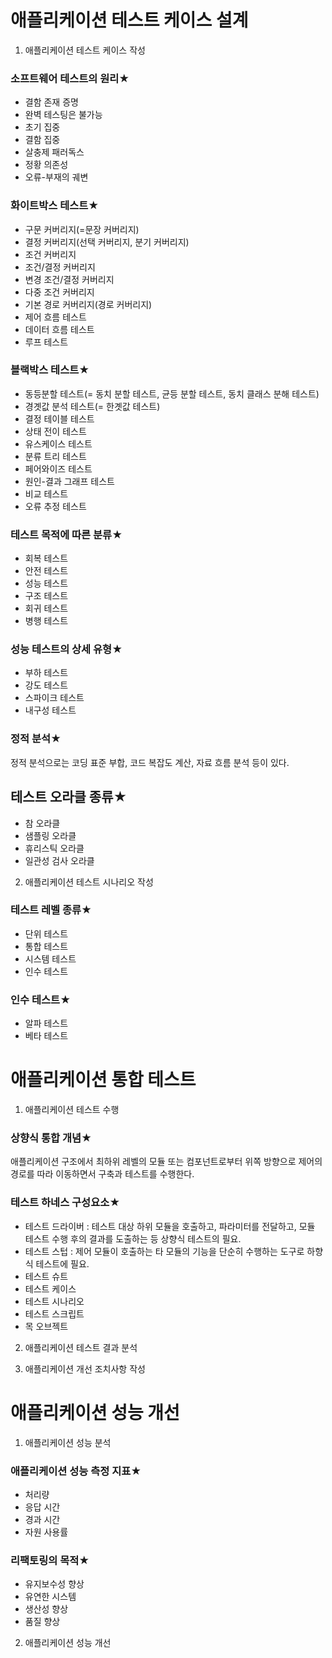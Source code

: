 # 애플리케이션 테스트 케이스 설계

1. 애플리케이션 테스트 케이스 작성

### 소프트웨어 테스트의 원리★

- 결함 존재 증명
- 완벽 테스팅은 불가능
- 초기 집중
- 결함 집중
- 살충제 패러독스
- 정황 의존성
- 오류-부재의 궤변

### 화이트박스 테스트★

- 구문 커버리지(=문장 커버리지)
- 결정 커버리지(선택 커버리지, 분기 커버리지)
- 조건 커버리지
- 조건/결정 커버리지
- 변경 조건/결정 커버리지
- 다중 조건 커버리지
- 기본 경로 커버리지(경로 커버리지)
- 제어 흐름 테스트
- 데이터 흐름 테스트
- 루프 테스트

### 블랙박스 테스트★

- 동등분할 테스트(= 동치 분할 테스트, 균등 분할 테스트, 동치 클래스 분해 테스트)
- 경곗값 분석 테스트(= 한곗값 테스트)
- 결정 테이블 테스트
- 상태 전이 테스트
- 유스케이스 테스트
- 분류 트리 테스트
- 페어와이즈 테스트
- 원인-결과 그래프 테스트
- 비교 테스트
- 오류 추정 테스트

### 테스트 목적에 따른 분류★

- 회복 테스트
- 안전 테스트
- 성능 테스트
- 구조 테스트
- 회귀 테스트
- 병행 테스트

### 성능 테스트의 상세 유형★

- 부하 테스트
- 강도 테스트
- 스파이크 테스트
- 내구성 테스트

### 정적 분석★

정적 분석으로는 코딩 표준 부합, 코드 복잡도 계산, 자료 흐름 분석 등이 있다.

## 테스트 오라클 종류★

- 참 오라클
- 샘플링 오라클
- 휴리스틱 오라클
- 일관성 검사 오라클

2. 애플리케이션 테스트 시나리오 작성

### 테스트 레벨 종류★

- 단위 테스트
- 통합 테스트
- 시스템 테스트
- 인수 테스트

### 인수 테스트★

- 알파 테스트
- 베타 테스트

# 애플리케이션 통합 테스트

1. 애플리케이션 테스트 수행

### 상향식 통합 개념★

애플리케이션 구조에서 최하위 레벨의 모듈 또는 컴포넌트로부터 위쪽 방향으로 제어의 경로를 따라 이동하면서 구축과 테스트를 수행한다.

### 테스트 하네스 구성요소★

- 테스트 드라이버 : 테스트 대상 하위 모듈을 호출하고, 파라미터를 전달하고, 모듈 테스트 수행 후의 결과를 도출하는 등 상향식 테스트의 필요.
- 테스트 스텁 : 제어 모듈이 호출하는 타 모듈의 기능을 단순히 수행하는 도구로 하향식 테스트에 필요.
- 테스트 슈트
- 테스트 케이스
- 테스트 시나리오
- 테스트 스크립트
- 목 오브젝트

2. 애플리케이션 테스트 결과 분석

3. 애플리케이션 개선 조치사항 작성

# 애플리케이션 성능 개선

1. 애플리케이션 성능 분석

### 애플리케이션 성능 측정 지표★

- 처리량
- 응답 시간
- 경과 시간
- 자원 사용률

### 리팩토링의 목적★

- 유지보수성 향상
- 유연한 시스템
- 생산성 향상
- 품질 향상

2. 애플리케이션 성능 개선
